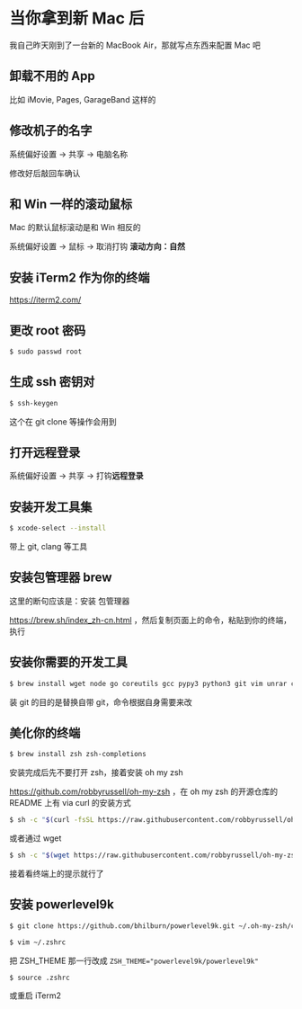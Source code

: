 # 当你拿到新 Mac 后

我自己昨天刚到了一台新的 MacBook Air，那就写点东西来配置 Mac 吧

## 卸载不用的 App

比如 iMovie, Pages, GarageBand 这样的

## 修改机子的名字

系统偏好设置 -> 共享 -> 电脑名称

修改好后敲回车确认

## 和 Win 一样的滚动鼠标

Mac 的默认鼠标滚动是和 Win 相反的

系统偏好设置 -> 鼠标 -> 取消打钩 **滚动方向：自然**

## 安装 iTerm2 作为你的终端

https://iterm2.com/

## 更改 root 密码

```bash
$ sudo passwd root
```

## 生成 ssh 密钥对

```bash
$ ssh-keygen
```

这个在 git clone 等操作会用到

## 打开远程登录

系统偏好设置 -> 共享 -> 打钩**远程登录**

## 安装开发工具集

```bash
$ xcode-select --install
```

带上 git, clang 等工具

## 安装包管理器 brew

这里的断句应该是：安装 包管理器

https://brew.sh/index_zh-cn.html ，然后复制页面上的命令，粘贴到你的终端，执行

## 安装你需要的开发工具

```bash
$ brew install wget node go coreutils gcc pypy3 python3 git vim unrar cabextract
```

装 git 的目的是替换自带 git，命令根据自身需要来改

## 美化你的终端

```bash
$ brew install zsh zsh-completions
```

安装完成后先不要打开 zsh，接着安装 oh my zsh

https://github.com/robbyrussell/oh-my-zsh ，在 oh my zsh 的开源仓库的 README 上有 via curl 的安装方式

```bash
$ sh -c "$(curl -fsSL https://raw.githubusercontent.com/robbyrussell/oh-my-zsh/master/tools/install.sh)"
```

或者通过 wget

```bash
$ sh -c "$(wget https://raw.githubusercontent.com/robbyrussell/oh-my-zsh/master/tools/install.sh -O -)"
```

接着看终端上的提示就行了

## 安装 powerlevel9k

```bash
$ git clone https://github.com/bhilburn/powerlevel9k.git ~/.oh-my-zsh/custom/themes/powerlevel9k
```

```bash
$ vim ~/.zshrc
```

把 ZSH_THEME 那一行改成 `ZSH_THEME="powerlevel9k/powerlevel9k"`

```bash
$ source .zshrc
```

或重启 iTerm2
